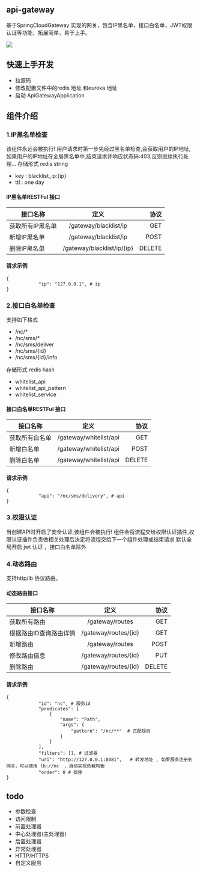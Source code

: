## api-gateway
基于SpringCloudGateway 实现的网关，包含IP黑名单，接口白名单，JWT权限认证等功能，拓展简单，易于上手。

![](https://github.com/Imaginary11/api-gateway/blob/master/apigateway.png)

## 快速上手开发
- 拉源码
- 修改配置文件中的redis 地址 和eureka 地址
- 启动 ApiGatewayApplication

## 组件介绍


### 1.IP黑名单检查
该组件永远会被执行! 用户请求时第一步先经过黑名单检查,会获取用户的IP地址,如果用户的IP地址在全局黑名单中,结束请求并响应状态码:403;反则继续执行处理...
存储形式 redis string
- key : blacklist_ip:{ip}  
- ttl : one day

#### IP黑名单RESTFul 接口
| 接口名称      | 定义       | 协议  |
| ------------- |:-------------:| -----:|
| 获取所有IP黑名单      |  /gateway/blacklist/ip| GET
| 新增IP黑名单 | /gateway/blacklist/ip   |    POST |
| 删除IP黑名单 | /gateway/blacklist/ip/{ip}  |    DELETE |

#### 请求示例
```
{
            "ip": "127.0.0.1", # ip
}
```


### 2.接口白名单检查
支持如下格式
 * /nc/*
 * /nc/sms/*
 * /nc/sms/deliver
 * /nc/sms/{id}
 * /nc/sms/{id}/info

存储形式 redis hash
- whitelist_api
- whitelist_api_pattern
- whitelist_service

#### 接口白名单RESTFul 接口
| 接口名称      | 定义       | 协议  |
| ------------- |:-------------:| -----:|
| 获取所有白名单      |  /gateway/whitelist/api | GET
| 新增白名单 | /gateway/whitelist/api   |    POST |
| 删除白名单 | /gateway/whitelist/api  |    DELETE |

#### 请求示例
```
{
            "api": "/nc/sms/delivery", # api
}
```


### 3.权限认证
当创建API时开启了安全认证,该组件会被执行! 组件会将流程交给权限认证插件,权限认证插件负责做相关处理后决定将流程交给下一个组件处理或结束请求
默认全局开启 jwt 认证 ，接口白名单除外

### 4.动态路由
支持http/lb 协议路由。

#### 动态路由接口
| 接口名称      | 定义       | 协议  |
| ------------- |:-------------:| -----:|
| 获取所有路由      |  /gateway/routes | GET
| 根据路由ID查询路由详情      |   /gateway/routes/{id} | GET| 
| 新增路由 | /gateway/routes   |    POST |
| 修改路由信息 |/gateway/routes/{id}   |    PUT |
| 删除路由 | /gateway/routes/{id}  |    DELETE |

#### 请求示例
```
{
            "id": "nc", # 服务id
            "predicates": [
                {
                    "name": "Path",
                    "args": {
                        "pattern": "/nc/**"  # 匹配规则
                    }
                }
            ],
            "filters": [], # 过滤器
            "uri": "http://127.0.0.1:8081",   # 转发地址 , 如果服务注册到网关，可以使用 lb://nc  ，自动实现负载均衡
            "order": 0 # 排序
}
```
			




## todo
-  参数检查
-  访问限制
-  前置处理器
-  中心处理器(主处理器)
-  后置处理器
-  异常处理器
-  HTTP/HTTPS
-  自定义服务

